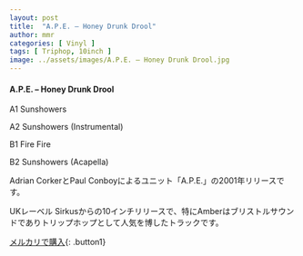 ```yaml
---
layout: post
title:  "A.P.E. – Honey Drunk Drool"
author: mmr
categories: [ Vinyl ]
tags: [ Triphop, 10inch ]
image: ../assets/images/A.P.E. – Honey Drunk Drool.jpg
---
```


#### A.P.E. – Honey Drunk Drool

A1  Sunshowers

A2  Sunshowers (Instrumental)

B1  Fire Fire

B2  Sunshowers (Acapella)

Adrian CorkerとPaul Conboyによるユニット「A.P.E.」の2001年リリースです。

UKレーベル Sirkusからの10インチリリースで、特にAmberはブリストルサウンドでありトリップホップとして人気を博したトラックです。



[メルカリで購入](https://jp.mercari.com/item/m79495352400){: .button1}

